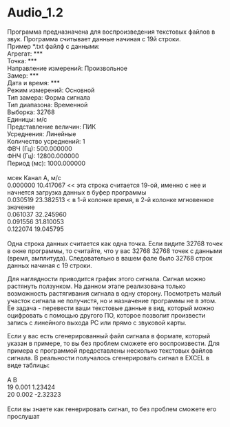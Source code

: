 # Audio_1.2
Программа предназначена для воспроизведения текстовых файлов в звук. Программа считывает данные начиная с 19й строки.<br />
Пример *.txt файлф с данными:<br />
Агрегат: ***<br />
Точка: ***<br />
Направление измерений: Произвольное<br />
Замер: ***<br />
Дата и время: ***<br />
Режим измерений: Основной<br />
Тип замера: Форма сигнала<br />
Тип диапазона: Временной<br />
Выборка: 32768<br />
Единицы: м/с<br />
Представление величин: ПИК<br />
Усреднения: Линейные<br />
Количество усреднений: 1<br />
ФВЧ (Гц): 500.000000<br />
ФНЧ (Гц): 12800.000000<br />
Период (мс): 1000.000000<br />
<br />
мсек	Канал А, м/с<br />
0.000000	10.417067 << эта строка считается 19-ой, именно с нее и начнется загрузка данных в буфер программы<br />
0.030519	23.382513 < в 1-й колонке время, в 2-й колонке мгновенное значение<br />
0.061037	32.245960<br />
0.091556	31.810053<br />
0.122074	19.045795<br />
<br />
Одна строка данных считается как одна точка. Если видите 32768 точек в окне программы, то считайте, что у вас 32768
32768 точек с данными (время, амплитуда). Следовательно в вашем фале было 32768 строк данных начиная с 19 строки.

Для наглядности приводится график этого сигнала. Сигнал можно растянуть ползунком.
На данном этапе реализована только возможность растягивания сигнала в одну сторону.
Посмотреть малый участок сигнала не получистя, но и назначение программы не в этом. Ее задача -
перевести ваши текстовые данные в вид, который можно оцифровать с помощью другого ПО, которое позволит
произвести запись с линейного выхода PC или прямо с звуковой карты.

Если у вас есть сгенерированный файл сигнала в формате, который указан в примере, то вы без проблем сможете его
воспроизвести. Для примера с программой предоставлены несколько текстовых файлов сигнала.
В реальности получалось сгенерировать сигнал в EXCEL в виде таблицы:<br />
<br />
     А           B<br />
19   0.001      1.23424<br />
20   0.002      -2.32323<br />
<br />
Если вы знаете как генерировать сигнал, то без проблем сможете его прослушат
